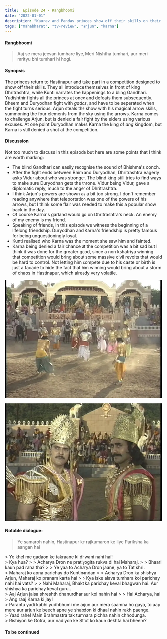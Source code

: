 ```yaml
---
title:  Episode 24 - Rangbhoomi
date: "2022-01-01"
description: "Kaurav and Pandav princes show off their skills on their grand return to Hastinapur."
tags: ["mahabharat", "tv-review", "arjun", "karna"]
---
```

#### Rangbhoomi

> Aaj se mera jeevan tumhare liye, Meri Nishtha tumhari, aur meri mrityu bhi tumhari hi hogi.

#### Synopsis 
The princes return to Hastinapur and take part in a competition
designed to show off their skills. They all introduce themselves in front of
king Dhritrashtra, while Kunti narrates the happenings to a bling Gandhari.
Yudishthir fights all the princes at once and defeats them subsequently. Bheem
and Duryodhan fight with _gadas_, and have to be seperated when the fight turns
serious. Arjun steals the show with his magical arrow skills, summoning the
four elements from the sky using the arrows. Karna comes to challenge Arjun,
but is denied a fair fight by the elders using various excuses. At one point
Duryodhan makes Karna the king of _ang_ kingdom, but Karna is still denied a
shot at the competition. 

#### Discussion 
Not too much to discuss in this episode but here are some
points that I think are worth marking:

- The blind Gandhari can easily recognise the sound of Bhishma's conch.
- After the fight ends between Bhim and Duryodhan, Dhritrashtra eagerly asks
  Vidur about who was stronger. The blind king still tries to find ways to make
  sure Duryodhan gets the throne. Vidur being Vidur, gave a diplomatic reply,
  much to the anger of Dhritrashtra.
- I think Arjun's powers are shown as a bit too strong. I don't remember
  reading anywhere that teleportation was one of the powers of his arrows, but
  I think some flair was needed to make this a popular show back in the day.
- Of course Karna's garland would go on Dhritrashtra's neck. An enemy of my
  enemy is my friend.
- Speaking of friends, in this episode we witness the beginning of a lifelong
  friendship. Duryodhan and Karna's friendship is pretty famous for being 
  unquestioningly loyal.
- Kunti realised who Karna was the moment she saw him and fainted. 
- Karna being denied a fair chance at the competition was a bit sad but I think
  it was done for the greater good, since a non kshatriya winning that
  competition would bring about some massive civil revolts that would be hard
  to control. Not letting him compete due to his caste or birth is just a
  facade to hide the fact that him winning would bring about a storm of chaos
  in Hastinapur, which already very volatile. 

![Yudishthir fights the princes](../../assets/mahabharat/ep_24_1.webp) 

![Karna and Duryodhan](../../assets/mahabharat/ep_24_3.webp)

#### Notable dialogue:

> Ye samaroh nahin, Hastinapur ke rajkumaron ke liye Pariksha ka aangan hai
<div></div>
> Ye khel me gadaon ke takraane ki dhwani nahi hai!
<div></div>
> Kya hua?
>
> Acharya Dron ne pratiyogita rukva di hai Maharaj.
>
> Bhaari kaun pad raha tha?
>
> Ye yaa to Acharya Dron jaane, ya to Tat shri.
<div></div>
> Maharaj ko apna parichay do Kuntinandan
>
> Acharya Dron ka shishya Arjun, Maharaj ko pranam karta hai
>
> Kya iske alava tumhara koi parichay nahi hai vats?
>
> Nahi Maharaj, Bhakt ka parichay keval bhagwan hai. Aur shishya ka parichay keval guru..
<div></div>
> Aaj Arjun jaisa shreshth dhanurdhar aur koi nahin hai
>
> Hai Acharya, hai
<div></div>
> Ang raaj Karna ki jay!
<div></div>
> Parantu yadi kabhi yudhbhumi me arjun aur mera saamna ho gaya, to aap mere aur arjun ke beech apne ye shabdon ki dhaal nahin rakh paenge.
<div></div>
> Yaad rahe! Main Brahmastra tak tumhara pichha nahin chhodunga.
<div></div>
> Rishiyon ke Gotra, aur nadiyon ke Strot ko kaun dekhta hai bheem?
<div></div>


#### To be continued

